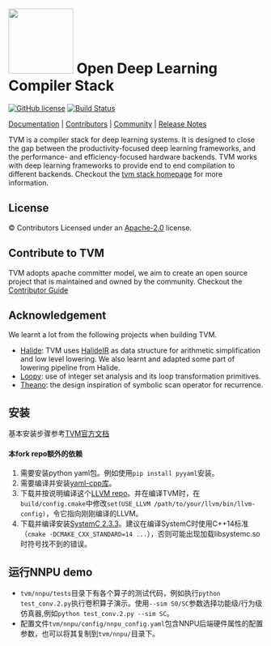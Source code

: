 <img src=https://raw.githubusercontent.com/tqchen/tvm.ai/master/images/logo/tvm-logo-small.png width=128/> Open Deep Learning Compiler Stack
==============================================

[![GitHub license](https://dmlc.github.io/img/apache2.svg)](./LICENSE)
[![Build Status](http://ci.tvm.ai:8080/buildStatus/icon?job=tvm/master)](http://ci.tvm.ai:8080/job/tvm/job/master/)

[Documentation](https://docs.tvm.ai) |
[Contributors](CONTRIBUTORS.md) |
[Community](https://tvm.ai/community.html) |
[Release Notes](NEWS.md)

TVM is a compiler stack for deep learning systems. It is designed to close the gap between the
productivity-focused deep learning frameworks, and the performance- and efficiency-focused hardware backends.
TVM works with deep learning frameworks to provide end to end compilation to different backends.
Checkout the [tvm stack homepage](https://tvm.ai/)  for more information.

License
-------
© Contributors Licensed under an [Apache-2.0](https://github.com/dmlc/tvm/blob/master/LICENSE) license.

Contribute to TVM
-----------------
TVM adopts apache committer model, we aim to create an open source project that is maintained and owned by the community.
Checkout the [Contributor Guide](https://docs.tvm.ai/contribute/)

Acknowledgement
---------------
We learnt a lot from the following projects when building TVM.
- [Halide](https://github.com/halide/Halide): TVM uses [HalideIR](https://github.com/dmlc/HalideIR) as data structure for
  arithmetic simplification and low level lowering. We also learnt and adapted some part of lowering pipeline from Halide.
- [Loopy](https://github.com/inducer/loopy): use of integer set analysis and its loop transformation primitives.
- [Theano](https://github.com/Theano/Theano): the design inspiration of symbolic scan operator for recurrence.

## 安装
基本安装步骤参考[TVM官方文档](https://docs.tvm.ai/install/from_source.html)
#### 本fork repo额外的依赖
1. 需要安装python yaml包。例如使用`pip install pyyaml`安装。
2. 需要编译并安装[yaml-cpp库](https://github.com/jbeder/yaml-cpp)。
3. 下载并按说明编译这个[LLVM repo](https://github.com/Elecky/llvm)。并在编译TVM时，在`build/config.cmake`中修改`set(USE_LLVM /path/to/your/llvm/bin/llvm-config)`，令它指向刚刚编译的LLVM。
4. 下载并编译安装[SystemC 2.3.3](https://accellera.org/images/downloads/standards/systemc/systemc-2.3.3.tar.gz)。建议在编译SystemC时使用C++14标准（`cmake -DCMAKE_CXX_STANDARD=14 ...`），否则可能出现加载libsystemc.so时符号找不到的错误。

## 运行NNPU demo
* `tvm/nnpu/tests`目录下有各个算子的测试代码，例如执行`python test_conv.2.py`执行卷积算子演示。使用`--sim S0/SC`参数选择功能级/行为级仿真器,例如`python test_conv.2.py --sim SC`。
* 配置文件`tvm/nnpu/config/nnpu_config.yaml`包含NNPU后端硬件属性的配置参数，也可以将其复制到`tvm/nnpu/`目录下。
